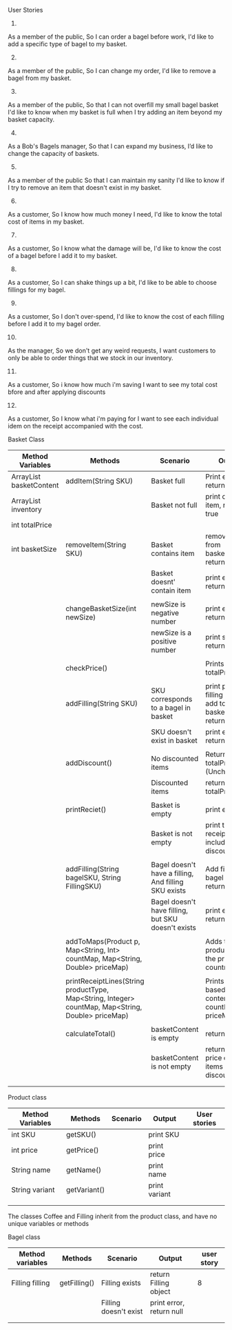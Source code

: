 User Stories

1.
As a member of the public,
So I can order a bagel before work,
I'd like to add a specific type of bagel to my basket.

2.
As a member of the public,
So I can change my order,
I'd like to remove a bagel from my basket.

3.
As a member of the public,
So that I can not overfill my small bagel basket
I'd like to know when my basket is full when I try adding an item beyond my basket capacity.

4.
As a Bob's Bagels manager,
So that I can expand my business,
I’d like to change the capacity of baskets.

5.
As a member of the public
So that I can maintain my sanity
I'd like to know if I try to remove an item that doesn't exist in my basket.

6.
As a customer,
So I know how much money I need,
I'd like to know the total cost of items in my basket.

7.
As a customer,
So I know what the damage will be,
I'd like to know the cost of a bagel before I add it to my basket.

8.
As a customer,
So I can shake things up a bit,
I'd like to be able to choose fillings for my bagel.

9.
As a customer,
So I don't over-spend,
I'd like to know the cost of each filling before I add it to my bagel order.

10.
As the manager,
So we don't get any weird requests,
I want customers to only be able to order things that we stock in our inventory.

11.
As a customer,
So i know how much i'm saving
I want to see my total cost bfore and after applying discounts

12.
As a customer,
So I know what i'm paying for
I want to see each individual idem on the receipt accompanied with the cost.

Basket Class

| Method Variables                 | Methods                                                                                            | Scenario                                                 | Output                                                           | User Story  |
|----------------------------------|----------------------------------------------------------------------------------------------------|----------------------------------------------------------|------------------------------------------------------------------|-------------|
| ArrayList<Product> basketContent | addItem(String SKU)                                                                                | Basket full                                              | Print error, return false                                        | 1, 3, 8, 10 |
| ArrayList<Product> inventory     |                                                                                                    | Basket not full                                          | print cost of item, return true                                  |             |
| int totalPrice                   |                                                                                                    |                                                          |                                                                  |             |
| int basketSize                   | removeItem(String SKU)                                                                             | Basket contains item                                     | remove item from basketContent, return true                      | 2, 5        |
|                                  |                                                                                                    | Basket doesnt' contain item                              | print error, return false                                        |             |
|                                  |                                                                                                    |                                                          |                                                                  |             |
|                                  | changeBasketSize(int newSize)                                                                      | newSize is negative number                               | print error, return false                                        | 4           |
|                                  |                                                                                                    | newSize is a positive number                             | print success, return true                                       |             |
|                                  |                                                                                                    |                                                          |                                                                  |             |
|                                  | checkPrice()                                                                                       |                                                          | Prints totalPrice                                                | 6           |
|                                  |                                                                                                    |                                                          |                                                                  |             |
|                                  | addFilling(String SKU)                                                                             | SKU corresponds to a bagel in basket                     | print price of filling<br/> add to basketContent<br/>return true | 7, 9        |
|                                  |                                                                                                    | SKU doesn't exist in basket                              | print error, return false                                        |             |
|                                  |                                                                                                    |                                                          |                                                                  |             |
|                                  | addDiscount()                                                                                      | No discounted items                                      | Return the totalPrice (Unchanged)                                | 11          |
|                                  |                                                                                                    | Discounted items                                         | return the new totalPrice                                        |             |
|                                  |                                                                                                    |                                                          |                                                                  |             |
|                                  | printReciet()                                                                                      | Basket is empty                                          | print error                                                      | 12          |
|                                  |                                                                                                    | Basket is not empty                                      | print the receipt including discounts                            |             | 
|                                  |                                                                                                    |                                                          |                                                                  |             |
|                                  | addFilling(String bagelSKU, String FillingSKU)                                                     | Bagel doesn't have a filling,<br/>And filling SKU exists | Add filling to bagel object, return true                         |             |
|                                  |                                                                                                    | Bagel doesn't have filling, but SKU doesn't exists       | print error, return false                                        |             |
|                                  |                                                                                                    |                                                          |                                                                  |             |
|                                  | addToMaps(Product p, Map<String, Int> countMap, Map<String, Double> priceMap)                      |                                                          | Adds the product p to the price and countmap                     |             |
|                                  |                                                                                                    |                                                          |                                                                  |             |
|                                  | printReceiptLines(String productType, Map<String, Integer> countMap, Map<String, Double> priceMap) |                                                          | Prints receit based on content of countMap and priceMap          |             |
|                                  |                                                                                                    |                                                          |                                                                  |             |
|                                  | calculateTotal()                                                                                   | basketContent is empty                                   | return 0                                                         |             |
|                                  |                                                                                                    | basketContent is not empty                               | return total price of basket items (WIthout discounts)           |             |
|                                  |                                                                                                    |                                                          |                                                                  |             |
|                                  |

Product class

| Method Variables | Methods      | Scenario | Output        | User stories |
|------------------|--------------|----------|---------------|--------------|
| int SKU          | getSKU()     |          | print SKU     |              |
| int price        | getPrice()   |          | print price   |              |
| String name      | getName()    |          | print name    |              |
| String variant   | getVariant() |          | print variant |              |
|                  |              |          |               |              |
|                  |              |          |               |              |

The classes Coffee and Filling inherit from the product class, and have no unique variables or methods

Bagel class

| Method variables | Methods                | Scenario                                                 | Output                                   | user story |
|------------------|------------------------|----------------------------------------------------------|------------------------------------------|------------|
| Filling filling  | getFilling()           | Filling exists                                           | return Filling object                    | 8          |
|                  |                        | Filling doesn't exist                                    | print error, return null                 |            |
|                  |                        |                                                          |                                          |            |
|                  |                        |                                                          |                                          |            |
